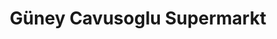 ---
title: "Güney Cavusoglu Supermarkt"
url: /muenchen/gueney-cavusoglu-supermarkt/
shop: Supermarkt
---